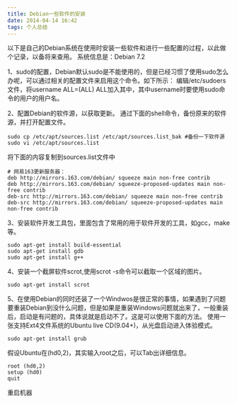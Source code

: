```yaml
---
title: Debian一些软件的安装
date: 2014-04-14 16:42
tags: 个人总结
---
```


以下是自己的Debian系统在使用时安装一些软件和进行一些配置的过程，以此做个记录，以备将来查用。
系统信息是：Debian 7.2

1、sudo的配置，Debian默认sudo是不能使用的，但是已经习惯了使用sudo怎么办呢，可以通过相关的配置文件来启用这个命令。如下所示：
编辑/etc/sudoers文件，将username    ALL=(ALL) ALL加入其中，其中username时要使用sudo命令的用户的用户名。

2、配置Debian的软件源，以获取更新。
通过下面的shell命令，备份原来的软件源，并打开配置文件。
```
sudo cp /etc/apt/sources.list /etc/apt/sources.list_bak #备份一下软件源  
sudo vi /etc/apt/sources.list  
```

将下面的内容复制到sources.list文件中
```
# 网易163更新服务器：  
deb http://mirrors.163.com/debian/ squeeze main non-free contrib  
deb http://mirrors.163.com/debian/ squeeze-proposed-updates main non-free contrib  
deb-src http://mirrors.163.com/debian/ squeeze main non-free contrib  
deb-src http://mirrors.163.com/debian/ squeeze-proposed-updates main non-free contrib  
```

3、安装软件开发工具包，里面包含了常用的用于软件开发的工具，如gcc，make等。
```
sudo apt-get install build-essential   
sudo apt-get install gdb   
sudo apt-get install g++  
```

4、安装一个截屏软件scrot,使用scrot -s命令可以截取一个区域的图片。
```
sudo apt-get install scrot  
```


5、在使用Debian的同时还装了一个Windwos是很正常的事情，如果遇到了问题要重装Debian到没什么问题，但是如果是重装Windows问题就出来了，一般重装后，启动是有问题的，具体说就是启动不了。这是可以使用下面的方法。
使用一张支持Ext4文件系统的Ubuntu live CD(9.04+)，从光盘启动进入体验模式。
```
sudo apt-get install grub  
```

假设Ubuntu在(hd0,2)，其实输入root之后，可以Tab出详细信息。
```
root (hd0,2)  
setup (hd0)  
quit  
```

重启机器
